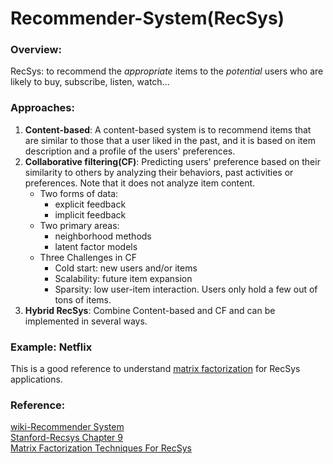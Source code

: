 # Recommender-System(RecSys)
### Overview:
RecSys: to recommend the *appropriate* items to the *potential* users who are likely to buy, subscribe, listen, watch...<br/>

### Approaches: 
1. **Content-based**: A content-based system is to recommend items that are similar to those that a user liked in the past, and it is based on item description and a profile of the users' preferences.<br/>
2. **Collaborative filtering(CF)**: Predicting users' preference based on their similarity to others by analyzing their behaviors, past activities or preferences. Note that it does not analyze item content.
   * Two forms of data:
       - explicit feedback
       - implicit feedback
   * Two primary areas:
       - neighborhood methods
       - latent factor models
   * Three Challenges in CF
       - Cold start: new users and/or items
       - Scalability: future item expansion
       - Sparsity: low user-item interaction. Users only hold a few out of tons of items.<br/>
3. **Hybrid RecSys**: Combine Content-based and CF and can be implemented in several ways.

### Example: Netflix 
This is a good reference to understand [matrix factorization](https://endymecy.gitbooks.io/spark-ml-source-analysis/content/%E6%8E%A8%E8%8D%90/papers/Matrix%20Factorization%20Techniques%20for%20Recommender%20Systems.pdf) for RecSys applications.

### Reference:<br/>
[wiki-Recommender System](https://en.wikipedia.org/wiki/Recommender_system)<br/>
[Stanford-Recsys Chapter 9](http://infolab.stanford.edu/~ullman/mmds/ch9.pdf)<br/>
[Matrix Factorization Techniques For RecSys](https://endymecy.gitbooks.io/spark-ml-source-analysis/content/%E6%8E%A8%E8%8D%90/papers/Matrix%20Factorization%20Techniques%20for%20Recommender%20Systems.pdf)


